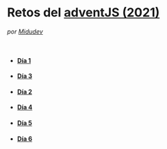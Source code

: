 # Retos del [adventJS (2021)](https://2021.adventjs.dev/)
*por [Midudev](https://github.com/midudev)*

<br>

* #### [Día 1](/challenges/day1.md)
* #### [Día 3](/challenges/day2.md)
* #### [Día 2](/challenges/day3.md)
* #### [Día 4](/challenges/day4.md)
* #### [Día 5](/challenges/day5.md)
* #### [Día 6](/challenges/day6.md)
